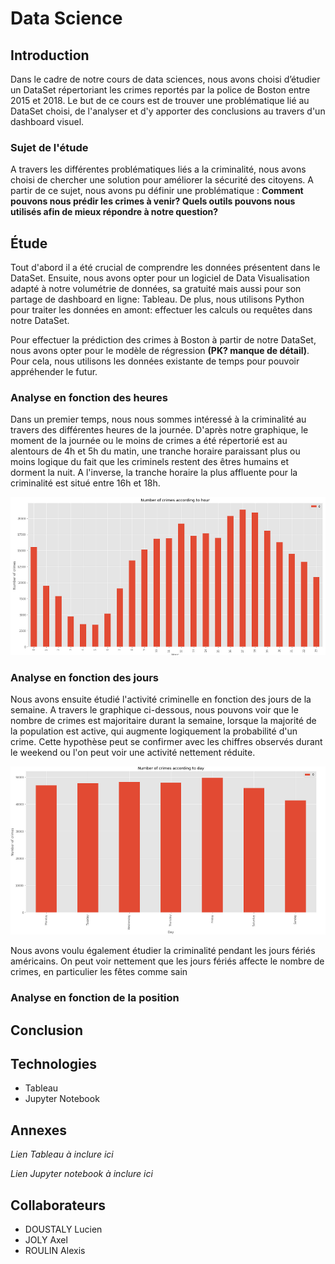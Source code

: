 
# Data Science


## Introduction
Dans le cadre de notre cours de data sciences, nous avons choisi d’étudier un DataSet répertoriant les crimes reportés par la police de Boston entre 2015 et 2018. Le but de ce cours est de trouver une problématique lié au DataSet choisi, de l'analyser et d'y apporter des conclusions au travers d'un dashboard visuel. 

### Sujet de l'étude 
A travers les différentes problématiques liés a la criminalité, nous avons choisi de chercher une solution pour améliorer la sécurité des citoyens. A partir de ce sujet, nous avons pu définir une problématique : **Comment pouvons nous prédir les crimes à venir? Quels outils pouvons nous utilisés afin de mieux répondre à notre question?** 

## Étude

Tout d'abord il a été crucial de comprendre les données présentent dans le DataSet. Ensuite, nous avons opter pour un logiciel de Data Visualisation adapté à notre volumétrie de données, sa gratuité mais aussi pour son partage de dashboard en ligne: Tableau. 
De plus, nous utilisons Python pour traiter les données en amont: effectuer les calculs ou requêtes dans notre DataSet.

Pour effectuer la prédiction des crimes à Boston à partir de notre DataSet, nous avons opter pour le modèle de régression **(PK? manque de détail)**. Pour cela, nous utilisons les données existante de temps pour pouvoir appréhender le futur.

### Analyse en fonction des heures

Dans un premier temps, nous nous sommes intéressé à la criminalité au travers des différentes heures de la journée. D'après notre graphique, le moment de la journée ou le moins de crimes a été répertorié est au alentours de 4h et 5h du matin, une tranche horaire paraissant plus ou moins logique du fait que les criminels restent des êtres humains et dorment la nuit. A l'inverse, la tranche horaire la plus affluente pour la criminalité est situé entre 16h et 18h.

![Crimes par heure](./crimes_per_hour.PNG)

### Analyse en fonction des jours

Nous avons ensuite étudié l'activité criminelle en fonction des jours de la semaine. A travers le graphique ci-dessous, nous pouvons voir que le nombre de crimes est majoritaire durant la semaine, lorsque la majorité de la population est active, qui augmente logiquement la probabilité d'un crime. Cette hypothèse peut se confirmer avec les chiffres observés durant le weekend ou l'on peut voir une activité nettement réduite.

![Crimes par jour](./crimes_per_day.PNG)

Nous avons voulu également étudier la criminalité pendant les jours fériés américains. On peut voir nettement que les jours fériés affecte le nombre de crimes, en particulier les fêtes comme sain


### Analyse en fonction de la position

## Conclusion

## Technologies

* Tableau
* Jupyter Notebook

## Annexes

*Lien Tableau à inclure ici*

*Lien Jupyter notebook à inclure ici*

## Collaborateurs

* DOUSTALY Lucien
* JOLY Axel 
* ROULIN Alexis
